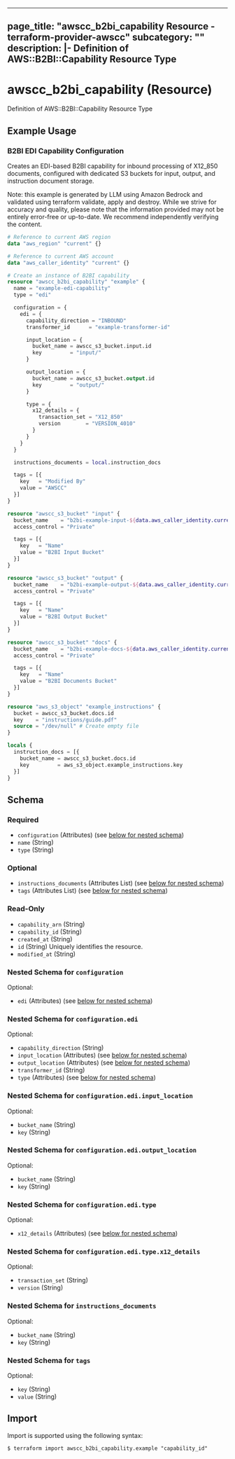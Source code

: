 
---
page_title: "awscc_b2bi_capability Resource - terraform-provider-awscc"
subcategory: ""
description: |-
  Definition of AWS::B2BI::Capability Resource Type
---

# awscc_b2bi_capability (Resource)

Definition of AWS::B2BI::Capability Resource Type

## Example Usage

### B2BI EDI Capability Configuration

Creates an EDI-based B2BI capability for inbound processing of X12_850 documents, configured with dedicated S3 buckets for input, output, and instruction document storage.
                                
Note: this example is generated by LLM using Amazon Bedrock and validated using terraform validate, apply and destroy. While we strive for accuracy and quality, please note that the information provided may not be entirely error-free or up-to-date. We recommend independently verifying the content.

```terraform
# Reference to current AWS region
data "aws_region" "current" {}

# Reference to current AWS account
data "aws_caller_identity" "current" {}

# Create an instance of B2BI capability
resource "awscc_b2bi_capability" "example" {
  name = "example-edi-capability"
  type = "edi"

  configuration = {
    edi = {
      capability_direction = "INBOUND"
      transformer_id      = "example-transformer-id"

      input_location = {
        bucket_name = awscc_s3_bucket.input.id
        key         = "input/"
      }

      output_location = {
        bucket_name = awscc_s3_bucket.output.id
        key         = "output/"
      }

      type = {
        x12_details = {
          transaction_set = "X12_850"
          version        = "VERSION_4010"
        }
      }
    }
  }

  instructions_documents = local.instruction_docs

  tags = [{
    key   = "Modified By"
    value = "AWSCC"
  }]
}

resource "awscc_s3_bucket" "input" {
  bucket_name    = "b2bi-example-input-${data.aws_caller_identity.current.account_id}"
  access_control = "Private"

  tags = [{
    key   = "Name"
    value = "B2BI Input Bucket"
  }]
}

resource "awscc_s3_bucket" "output" {
  bucket_name    = "b2bi-example-output-${data.aws_caller_identity.current.account_id}"
  access_control = "Private"

  tags = [{
    key   = "Name"
    value = "B2BI Output Bucket"
  }]
}

resource "awscc_s3_bucket" "docs" {
  bucket_name    = "b2bi-example-docs-${data.aws_caller_identity.current.account_id}"
  access_control = "Private"

  tags = [{
    key   = "Name"
    value = "B2BI Documents Bucket"
  }]
}

resource "aws_s3_object" "example_instructions" {
  bucket = awscc_s3_bucket.docs.id
  key    = "instructions/guide.pdf"
  source = "/dev/null" # Create empty file
}

locals {
  instruction_docs = [{
    bucket_name = awscc_s3_bucket.docs.id
    key         = aws_s3_object.example_instructions.key
  }]
}
```

<!-- schema generated by tfplugindocs -->
## Schema

### Required

- `configuration` (Attributes) (see [below for nested schema](#nestedatt--configuration))
- `name` (String)
- `type` (String)

### Optional

- `instructions_documents` (Attributes List) (see [below for nested schema](#nestedatt--instructions_documents))
- `tags` (Attributes List) (see [below for nested schema](#nestedatt--tags))

### Read-Only

- `capability_arn` (String)
- `capability_id` (String)
- `created_at` (String)
- `id` (String) Uniquely identifies the resource.
- `modified_at` (String)

<a id="nestedatt--configuration"></a>
### Nested Schema for `configuration`

Optional:

- `edi` (Attributes) (see [below for nested schema](#nestedatt--configuration--edi))

<a id="nestedatt--configuration--edi"></a>
### Nested Schema for `configuration.edi`

Optional:

- `capability_direction` (String)
- `input_location` (Attributes) (see [below for nested schema](#nestedatt--configuration--edi--input_location))
- `output_location` (Attributes) (see [below for nested schema](#nestedatt--configuration--edi--output_location))
- `transformer_id` (String)
- `type` (Attributes) (see [below for nested schema](#nestedatt--configuration--edi--type))

<a id="nestedatt--configuration--edi--input_location"></a>
### Nested Schema for `configuration.edi.input_location`

Optional:

- `bucket_name` (String)
- `key` (String)


<a id="nestedatt--configuration--edi--output_location"></a>
### Nested Schema for `configuration.edi.output_location`

Optional:

- `bucket_name` (String)
- `key` (String)


<a id="nestedatt--configuration--edi--type"></a>
### Nested Schema for `configuration.edi.type`

Optional:

- `x12_details` (Attributes) (see [below for nested schema](#nestedatt--configuration--edi--type--x12_details))

<a id="nestedatt--configuration--edi--type--x12_details"></a>
### Nested Schema for `configuration.edi.type.x12_details`

Optional:

- `transaction_set` (String)
- `version` (String)





<a id="nestedatt--instructions_documents"></a>
### Nested Schema for `instructions_documents`

Optional:

- `bucket_name` (String)
- `key` (String)


<a id="nestedatt--tags"></a>
### Nested Schema for `tags`

Optional:

- `key` (String)
- `value` (String)

## Import

Import is supported using the following syntax:

```shell
$ terraform import awscc_b2bi_capability.example "capability_id"
```
